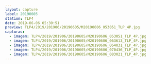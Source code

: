 ```yaml
---
layout: capture
label: 20190605
station: TLP4
date: 2019-06-06 05:30:51
preview: TLP4/2019/201906/20190605/M20190606_053051_TLP_4P.jpg
capturas:
  - imagem: TLP4/2019/201906/20190605/M20190606_053051_TLP_4P.jpg
  - imagem: TLP4/2019/201906/20190605/M20190606_063613_TLP_4P.jpg
  - imagem: TLP4/2019/201906/20190605/M20190606_064031_TLP_4P.jpg
  - imagem: TLP4/2019/201906/20190605/M20190606_070436_TLP_4P.jpg
  - imagem: TLP4/2019/201906/20190605/M20190606_083021_TLP_4P.jpg
---
```


